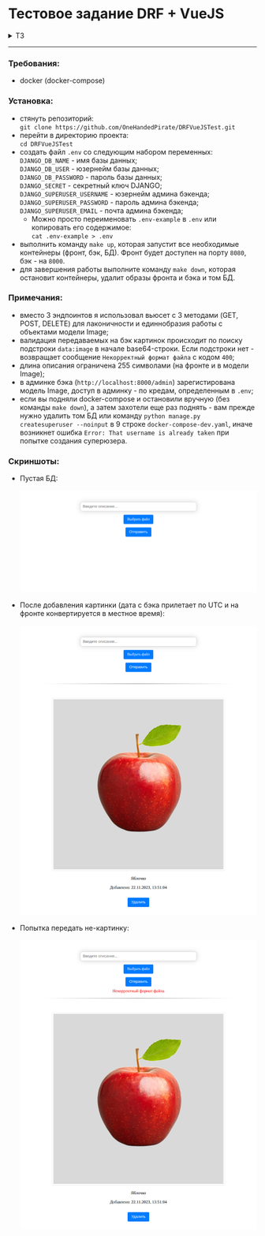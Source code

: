 # Тестовое задание DRF + VueJS

<details>
  <summary>ТЗ</summary>
    Реализовать API с 3мя эндпоинтами.<br>
    1.1. Принимает json с картинкой (base64) и описание картинки в виде текста.<br>
    1.2. Отдает список картинок с описанием.<br>
    1.3. Удаляет картинку из бд по ID.<br>
    Реализовать интерфейс который общается с API из пункта 1.<br>
    2.1. Форма по отправке картинки с описанием.<br>
    2.2. Список всех картинок с кнопкой удаления.<br>

</details>

<hr>

### Требования:

- docker (docker-compose)

### Установка:

- стянуть репозиторий:<br>`git clone https://github.com/OneHandedPirate/DRFVueJSTest.git`
- перейти в директорию проекта:<br>`cd DRFVueJSTest`
- создать файл `.env` со следующим набором переменных:<br>
`DJANGO_DB_NAME` - имя базы данных;<br>
`DJANGO_DB_USER` - юзернейм базы данных;<br>
`DJANGO_DB_PASSWORD` - пароль базы данных;<br>
`DJANGO_SECRET` - секретный ключ DJANGO;<br>
`DJANGO_SUPERUSER_USERNAME` - юзернейм админа бэкенда;<br>
`DJANGO_SUPERUSER_PASSWORD` - пароль админа бэкенда;<br>
`DJANGO_SUPERUSER_EMAIL` - почта админа бэкенда;<br>
  - Можно просто переименовать `.env-example` в `.env` или копировать его содержимое:<br> 
  `cat .env-example > .env`
- выполнить команду `make up`, которая запустит все необходимые контейнеры (фронт, бэк, БД). Фронт будет доступен на порту `8080`, бэк - на `8000`.
- для завершения работы выполните команду `make down`, которая остановит контейнеры, удалит образы фронта и бэка и том БД.


### Примечания:

- вместо 3 эндпоинтов я использовал вьюсет с 3 методами (GET, POST, DELETE) для лаконичности и единнобразия работы с объектами модели Image;
- валидация передаваемых на бэк картинок происходит по поиску подстроки `data:image` в начале base64-строки. Если подстроки нет - возвращает сообщение `Некорректный формат файла` с кодом `400`;
- длина описания ограничена 255 символами (на фронте и в модели Image);
- в админке бэка (`http://localhost:8000/admin`) зарегистирована модель Image, доступ в админку - по кредам, определенным в `.env`;
- если вы подняли docker-compose и остановили вручную (без команды `make down`), а затем захотели еще раз поднять - вам прежде нужно удалить том БД или команду `python manage.py createsuperuser --noinput` в 9 строке `docker-compose-dev.yaml`, иначе возникнет ошибка `Error: That username is already taken` при попытке создания суперюзера.


### Скриншоты:

- Пустая БД:<br><br>![empty.png](images%2Fempty.png)


- После добавления картинки (дата с бэка прилетает по UTC и на фронте конвертируется в местное время):<br><br>![added.png](images%2Fadded.png)


- Попытка передать не-картинку:<br><br>![incorrent.png](images%2Fincorrent.png)
